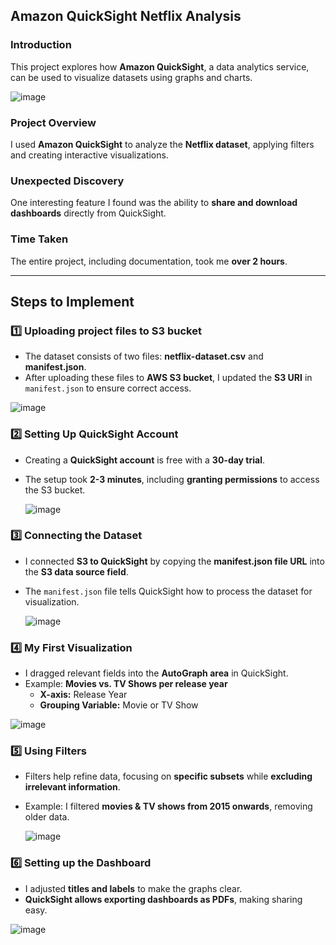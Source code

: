 ## Amazon QuickSight Netflix Analysis  

### Introduction  
This project explores how **Amazon QuickSight**, a data analytics service, can be used to visualize datasets using graphs and charts.  

![image](https://github.com/user-attachments/assets/53496384-b14e-4b40-ab5d-fce4df79b759)


### Project Overview  
I used **Amazon QuickSight** to analyze the **Netflix dataset**, applying filters and creating interactive visualizations.  

### Unexpected Discovery  
One interesting feature I found was the ability to **share and download dashboards** directly from QuickSight.  

### Time Taken  
The entire project, including documentation, took me **over 2 hours**.  

---

## Steps to Implement  

### 1️⃣ Uploading project files to S3 bucket 
- The dataset consists of two files: **netflix-dataset.csv** and **manifest.json**.  
- After uploading these files to **AWS S3 bucket**, I updated the **S3 URI** in `manifest.json` to ensure correct access.  

![image](https://github.com/user-attachments/assets/005fce49-9293-4534-b6c7-5bdb66dccfda)


### 2️⃣ Setting Up QuickSight Account
- Creating a **QuickSight account** is free with a **30-day trial**.  
- The setup took **2-3 minutes**, including **granting permissions** to access the S3 bucket.

  ![image](https://github.com/user-attachments/assets/e1336d38-2d05-4c59-810c-195551a97537)


### 3️⃣ Connecting the Dataset  
- I connected **S3 to QuickSight** by copying the **manifest.json file URL** into the **S3 data source field**.  
- The `manifest.json` file tells QuickSight how to process the dataset for visualization.

  ![image](https://github.com/user-attachments/assets/b1366598-cac6-48a7-b3a8-e1ba0e7e04ad)


### 4️⃣ My First Visualization
- I dragged relevant fields into the **AutoGraph area** in QuickSight.  
- Example: **Movies vs. TV Shows per release year**  
  - **X-axis:** Release Year  
  - **Grouping Variable:** Movie or TV Show  

![image](https://github.com/user-attachments/assets/30310010-a072-43e5-a611-92c41e27233a)


### 5️⃣ Using Filters  
- Filters help refine data, focusing on **specific subsets** while **excluding irrelevant information**.  
- Example: I filtered **movies & TV shows from 2015 onwards**, removing older data.

  ![image](https://github.com/user-attachments/assets/7ece17c0-699c-40f5-90b7-b5598f55d90a)


### 6️⃣ Setting up the Dashboard  
- I adjusted **titles and labels** to make the graphs clear.  
- **QuickSight allows exporting dashboards as PDFs**, making sharing easy.  

![image](https://github.com/user-attachments/assets/ffb43ba9-8cc0-4f4f-b23b-eeca836dcf8d)

